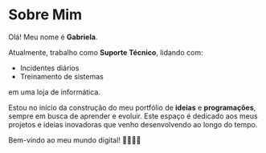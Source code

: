 # Sobre Mim

Olá! Meu nome é **Gabriela**.

Atualmente, trabalho como **Suporte Técnico**, lidando com:
- Incidentes diários
- Treinamento de sistemas

em uma loja de informática.

Estou no início da construção do meu portfólio de **ideias** e **programações**, sempre em busca de aprender e evoluir. Este espaço é dedicado aos meus projetos e ideias inovadoras que venho desenvolvendo ao longo do tempo.

Bem-vindo ao meu mundo digital! 👩🏻‍💻✨
<!---
Gabrielalopes15/Gabrielalopes15 is a ✨ special ✨ repository because its `README.md` (this file) appears on your GitHub profile.
You can click the Preview link to take a look at your changes.
--->
